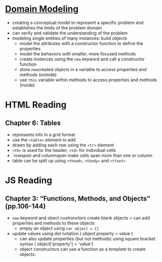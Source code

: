 # [Domain Modeling](https://github.com/codefellows/domain_modeling#domain-modeling)
- creating a conceptual model to represent a specific problem and establishes the limits of the problem domain
- can verify and validate the understanding of the problem
- modeling single entities of many instances: build objects
  - model the attributes with a constructor function to define the properties
  - model the behaviors with smaller, more focused methods
  - create instances using the `new` keyword and call a constructor function
  - store `new`created objects in a variable to access properties and methods (outside)
  - use `this` variable within methods to access properties and methods (inside)


# HTML Reading

## Chapter 6: Tables
- represents info in a grid format
- use the `<table>` element to add
- drawn by adding each row using the `<tr>` element
- `<th>` is used for the header, `<td>` for individual cells
- `*rowspan* and *columnspan* make cells span more than one or column
- table can be split up using `<thead>`, `<tbody>` and `<tfoot>`

# JS Reading 

## Chapter 3: “Functions, Methods, and Objects” (pp.106-144)
- `new` keyword and obect custronctors create blank objects
  = can add properties and methods to these objects
  - empty an object using `var object = {}`
- update values using dot notation ( object.property = value )
  - can also update properties (but not methods) using square bracket syntax ( object['property'] = 'value')
  - object constructors can use a function as a *template* to create objects. 



